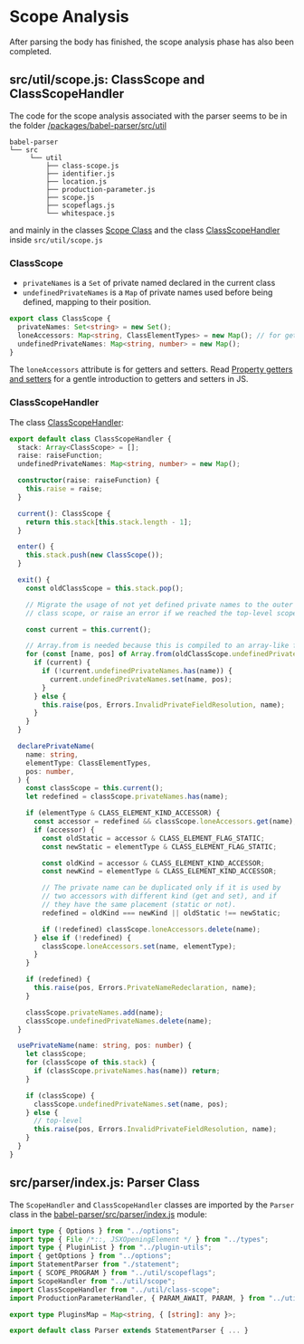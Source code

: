 
# Scope Analysis

After parsing the body has finished, the scope analysis phase has also been completed. 

## src/util/scope.js: ClassScope and ClassScopeHandler

The code for the scope analysis associated with the parser seems to be in the folder [/packages/babel-parser/src/util](https://github.com/ULL-ESIT-PL/babel-tanhauhau/tree/master/packages/babel-parser/src/util) 

```
babel-parser
└── src
     └── util
         ├── class-scope.js
         ├── identifier.js
         ├── location.js
         ├── production-parameter.js
         ├── scope.js
         ├── scopeflags.js
         └── whitespace.js
```

and mainly in the classes [Scope Class](https://github.com/ULL-ESIT-PL/babel-tanhauhau/blob/master/packages/babel-parser/src/util/scope.js#L22-34) and the class [ClassScopeHandler](https://github.com/ULL-ESIT-PL/babel-tanhauhau/blob/master/packages/babel-parser/src/util/scope.js#L40-L212) inside `src/util/scope.js`

### ClassScope

- `privateNames` is a `Set` of private named declared in the current class
- `undefinedPrivateNames` is a `Map` of private names used before being defined, mapping to their position.

```ts
export class ClassScope {
  privateNames: Set<string> = new Set();
  loneAccessors: Map<string, ClassElementTypes> = new Map(); // for getters and setters
  undefinedPrivateNames: Map<string, number> = new Map();
}
```

The `loneAccessors` attribute is for getters and setters.
Read [Property getters and setters](https://javascript.info/property-accessors#getters-and-setters) for a gentle introduction to getters and setters in JS.

### ClassScopeHandler

The class [ClassScopeHandler](https://github.com/ULL-ESIT-PL/babel-tanhauhau/blob/master/packages/babel-parser/src/util/scope.js#L40-L212):

```ts
export default class ClassScopeHandler {
  stack: Array<ClassScope> = [];
  raise: raiseFunction;
  undefinedPrivateNames: Map<string, number> = new Map();

  constructor(raise: raiseFunction) {
    this.raise = raise;
  }

  current(): ClassScope {
    return this.stack[this.stack.length - 1];
  }

  enter() {
    this.stack.push(new ClassScope());
  }

  exit() {
    const oldClassScope = this.stack.pop();

    // Migrate the usage of not yet defined private names to the outer
    // class scope, or raise an error if we reached the top-level scope.

    const current = this.current();

    // Array.from is needed because this is compiled to an array-like for loop
    for (const [name, pos] of Array.from(oldClassScope.undefinedPrivateNames)) {
      if (current) {
        if (!current.undefinedPrivateNames.has(name)) {
          current.undefinedPrivateNames.set(name, pos);
        }
      } else {
        this.raise(pos, Errors.InvalidPrivateFieldResolution, name);
      }
    }
  }

  declarePrivateName(
    name: string,
    elementType: ClassElementTypes,
    pos: number,
  ) {
    const classScope = this.current();
    let redefined = classScope.privateNames.has(name);

    if (elementType & CLASS_ELEMENT_KIND_ACCESSOR) {
      const accessor = redefined && classScope.loneAccessors.get(name);
      if (accessor) {
        const oldStatic = accessor & CLASS_ELEMENT_FLAG_STATIC;
        const newStatic = elementType & CLASS_ELEMENT_FLAG_STATIC;

        const oldKind = accessor & CLASS_ELEMENT_KIND_ACCESSOR;
        const newKind = elementType & CLASS_ELEMENT_KIND_ACCESSOR;

        // The private name can be duplicated only if it is used by
        // two accessors with different kind (get and set), and if
        // they have the same placement (static or not).
        redefined = oldKind === newKind || oldStatic !== newStatic;

        if (!redefined) classScope.loneAccessors.delete(name);
      } else if (!redefined) {
        classScope.loneAccessors.set(name, elementType);
      }
    }

    if (redefined) {
      this.raise(pos, Errors.PrivateNameRedeclaration, name);
    }

    classScope.privateNames.add(name);
    classScope.undefinedPrivateNames.delete(name);
  }

  usePrivateName(name: string, pos: number) {
    let classScope;
    for (classScope of this.stack) {
      if (classScope.privateNames.has(name)) return;
    }

    if (classScope) {
      classScope.undefinedPrivateNames.set(name, pos);
    } else {
      // top-level
      this.raise(pos, Errors.InvalidPrivateFieldResolution, name);
    }
  }
}
```
<!--
## src/parser/base.js: BaseParser

`scope.js` and `class-scope.js`  types are imported, reformatted and exported again by the [babel-parser/src/parser/base.js](https://github.com/ULL-ESIT-PL/babel-tanhauhau/blob/master/packages/babel-parser/src/parser/base.js#L7) module:

```ts
...
import type ScopeHandler from "../util/scope";
import type ClassScopeHandler from "../util/class-scope";

export default class BaseParser {
  // Properties set by constructor in index.js
  options: Options;       // Configurations options
  inModule: boolean;      // True if the code is in a module
  scope: ScopeHandler<*>; // Generic type
  classScope: ClassScopeHandler;
  ...

  state: State;  // Initialized by Tokenizer
  // input and length are not in state as they are constant and we do
  // not want to ever copy them, which happens if state gets cloned
  input: string;
  length: number;
  hasPlugin(name: string): boolean { return this.plugins.has(name); } // checks if a given plugin is available in the plugins map
  getPluginOption(plugin: string, name: string) { if (this.hasPlugin(plugin)) return this.plugins.get(plugin)[name]; } // Retrieves an option for a specified plugin
}
```

## src/parser/comments.js: CommentsParser Class

[The `BaseParser` class is imported by the `comments.js` module](https://github.com/ULL-ESIT-PL/babel-tanhauhau/blob/master/packages/babel-parser/src/parser/comments.js#L34) which adds the `CommentsParser` class to it:

```ts
import BaseParser from "./base";
...

export default class CommentsParser extends BaseParser { ... }
```

## error.js 

The `CommentsParser` class is imported by the `error.js` module. 

```
 src
  ├── parser
  │   ├── base.js
  │   ├── comments.js
  │   ├── error-message.js
  │   ├── error.js
  │   ├── expression.js
  │   ├── index.js
  │   ├── lval.js
  │   ├── node.js
  │   ├── statement.js
  │   └── util.js
```

The 
`ParserError` class inherits from the `CommentsParser`:

```ts
import { getLineInfo, type Position } from "../util/location";
import CommentsParser from "./comments";
type ErrorContext = {
  pos: number,
  loc: Position,
  missingPlugin?: Array<string>,
  code?: string,
};

export { ErrorMessages as Errors } from "./error-message.js";
export default class ParserError extends CommentsParser { ... }
```
-->

## src/parser/index.js: Parser Class

The `ScopeHandler` and `ClassScopeHandler` classes are imported by the `Parser` class in the [babel-parser/src/parser/index.js]() module:

```ts
import type { Options } from "../options";
import type { File /*::, JSXOpeningElement */ } from "../types";
import type { PluginList } from "../plugin-utils";
import { getOptions } from "../options";
import StatementParser from "./statement";
import { SCOPE_PROGRAM } from "../util/scopeflags";
import ScopeHandler from "../util/scope";
import ClassScopeHandler from "../util/class-scope";
import ProductionParameterHandler, { PARAM_AWAIT, PARAM, } from "../util/production-parameter";

export type PluginsMap = Map<string, { [string]: any }>;

export default class Parser extends StatementParser { ... } 
```
